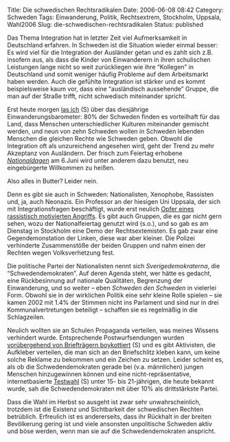 Title: Die schwedischen Rechtsradikalen
Date: 2006-06-08 08:42
Category: Schweden
Tags: Einwanderung, Politik, Rechtsextrem, Stockholm, Uppsala, Wahl2006
Slug: die-schwedischen-rechtsradikalen
Status: published

Das Thema Integration hat in letzter Zeit viel Aufmerksamkeit in
Deutschland erfahren. In Schweden ist die Situation wieder einmal
besser: Es wird viel für die Integration der Ausländer getan und es
zahlt sich z.B. insofern aus, als dass die Kinder von Einwanderern in
ihren schulischen Leistungen lange nicht so weit zurückliegen wie ihre
“Kollegen” in Deutschland und somit weniger häufig Probleme auf dem
Arbeitsmarkt haben werden. Auch die gefühlte Integration ist stärker und
es kommt beispielsweise kaum vor, dass eine “ausländisch aussehende”
Gruppe, die man auf der Straße trifft, nicht schwedisch miteinander
spricht.

Erst heute morgen [las
ich](http://www.dn.se/DNet/jsp/polopoly.jsp?a=550735) (S) über das
diesjährige Einwanderungsbarometer: 80% der Schweden finden es
vorteilhaft für das Land, dass Menschen unterschiedlicher Kulturen
miteinander gemischt werden, und neun von zehn Schweden wollen in
Schweden lebenden Menschen die gleichen Rechte wie Schweden geben.
Obwohl die Integration oft als unzureichend angesehen wird, geht der
Trend zu mehr Akzeptanz von Ausländern. Der frisch zum Feiertag erhobene
[*Nationaldagen*](http://www.fiket.de/2006/06/06/schwedischer-nationalfeiertag/)
am 6.Juni wird unter anderem dazu benutzt, neu eingebürgerte Willkommen
zu heißen.

Also alles in Butter? Leider nein.

Denn es gibt sie auch in Schweden: Nationalisten, Xenophobe, Rassisten
und, ja, auch Neonazis. Ein Professor an der hiesigen Uni Uppsala, der
sich mit Integrationsfragen beschäftigt, wurde erst neulich [Opfer eines
rassistisch motivierten
Angriffs](http://www.sr.se/cgi-bin/uppland/nyheter/artikel.asp?artikel=873163).
Es gibt auch Gruppen, die es gar nicht gern sehen, wozu der
Nationalfeiertag genutzt wird (s.o.), und so gab es am Dienstag in
Stockholm eine Demo der Rechtsextemisten. Es gab zwar eine
Gegendemonstation der Linken, diese war aber kleiner. Die Polizei
verhinderte Zusammenstöße der beiden Gruppen und nahm einen der Rechten
wegen Volksverhetzung fest.

Die politische Partei der Nationalisten nennt sich
*Sverigedemokraterna*, die “Schwedendemokraten”. Auf deren Agenda steht,
wer hätte es gedacht, eine Rückbesinnung auf nationale Qualitäten,
Begrenzung der Einwanderung, und so weiter – eben *Schweden den
Schweden* in vielerlei Form. Obwohl sie in der wirklichen Politik eine
sehr kleine Rolle spielen – sie kamen 2002 mit 1.4% der Stimmen nicht
ins Parlament und sind nur in drei Kommunalvertretungen beteiligt –
schaffen sie es regelmäßig in die Schlagzeilen.

Neulich wollten sie an Schulen Propaganda verteilen, was meines Wissens
verhindert wurde. Entsprechende Postwurfsendungen wurden [vorübergehend
von Briefträgern
boykottiert](http://www.svd.se/dynamiskt/stockholm24/did_12218983.asp)
(S) und es gibt Aktivisten, die Aufkleber verteilen, die man sich an den
Briefschlitz kleben kann, um keine solche Reklame zu bekommen und ein
Zeichen zu setzen. Leider scheint es, als ob die Schwedendemokraten
gerade bei (v.a. männlichen) jungen Menschen hinzugewinnen können und
eine nicht-repräsentative, internetbasierte
[Testwahl](http://www.sr.se/cgi-bin/uppland/nyheter/artikel.asp?artikel=873915)
(S) unter 15- bis 21-jährigen, die heute bekannt wurde, sah die
Schwedendemokraten mit über 10% als drittstärkste Partei.

Dass die Wahl im Herbst so ausgeht ist zwar sehr unwahrscheinlich,
trotzdem ist die Existenz und Sichtbarkeit der schwedischen Rechten
betrüblich. Erfreulich ist es andererseits, dass ihr Rückhalt in der
breiten Bevölkerung gering ist und viele ansonsten unpolitische Schweden
aktiv und böse werden, wenn man sie auf die Schwedendemokraten
anspricht.

